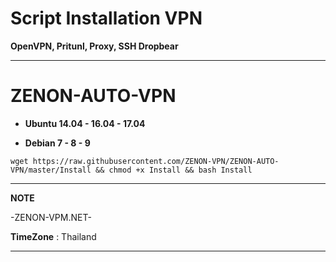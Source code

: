 # Script Installation VPN

**OpenVPN, Pritunl, Proxy, SSH Dropbear**

_________________________________________________
# **ZENON-AUTO-VPN**



-  **Ubuntu 14.04 - 16.04 - 17.04**

- **Debian 7 - 8 - 9**

```
wget https://raw.githubusercontent.com/ZENON-VPN/ZENON-AUTO-VPN/master/Install && chmod +x Install && bash Install
```

__________________________________________________
**NOTE**

 -ZENON-VPM.NET-
 
 **TimeZone**   :  Thailand
___________________________________________________
